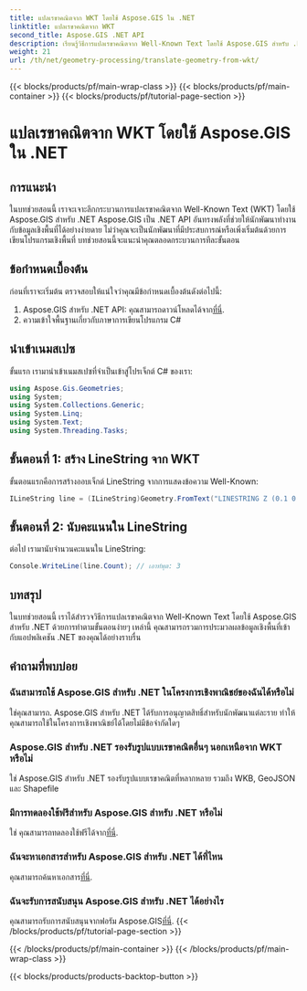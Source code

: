 ```yaml
---
title: แปลเรขาคณิตจาก WKT โดยใช้ Aspose.GIS ใน .NET
linktitle: แปลเรขาคณิตจาก WKT
second_title: Aspose.GIS .NET API
description: เรียนรู้วิธีการแปลเรขาคณิตจาก Well-Known Text โดยใช้ Aspose.GIS สำหรับ .NET บทช่วยสอนทีละขั้นตอนเพื่อการบูรณาการอย่างราบรื่น
weight: 21
url: /th/net/geometry-processing/translate-geometry-from-wkt/
---
```


{{< blocks/products/pf/main-wrap-class >}}
{{< blocks/products/pf/main-container >}}
{{< blocks/products/pf/tutorial-page-section >}}

# แปลเรขาคณิตจาก WKT โดยใช้ Aspose.GIS ใน .NET

## การแนะนำ
ในบทช่วยสอนนี้ เราจะเจาะลึกกระบวนการแปลเรขาคณิตจาก Well-Known Text (WKT) โดยใช้ Aspose.GIS สำหรับ .NET Aspose.GIS เป็น .NET API อันทรงพลังที่ช่วยให้นักพัฒนาทำงานกับข้อมูลเชิงพื้นที่ได้อย่างง่ายดาย ไม่ว่าคุณจะเป็นนักพัฒนาที่มีประสบการณ์หรือเพิ่งเริ่มต้นด้วยการเขียนโปรแกรมเชิงพื้นที่ บทช่วยสอนนี้จะแนะนำคุณตลอดกระบวนการทีละขั้นตอน
## ข้อกำหนดเบื้องต้น
ก่อนที่เราจะเริ่มต้น ตรวจสอบให้แน่ใจว่าคุณมีข้อกำหนดเบื้องต้นดังต่อไปนี้:
1.  Aspose.GIS สำหรับ .NET API: คุณสามารถดาวน์โหลดได้จาก[ที่นี่](https://releases.aspose.com/gis/net/).
2. ความเข้าใจพื้นฐานเกี่ยวกับภาษาการเขียนโปรแกรม C#

## นำเข้าเนมสเปซ
ขั้นแรก เรามานำเข้าเนมสเปซที่จำเป็นเข้าสู่โปรเจ็กต์ C# ของเรา:
```csharp
using Aspose.Gis.Geometries;
using System;
using System.Collections.Generic;
using System.Linq;
using System.Text;
using System.Threading.Tasks;
```
## ขั้นตอนที่ 1: สร้าง LineString จาก WKT
ขั้นตอนแรกคือการสร้างออบเจ็กต์ LineString จากการแสดงข้อความ Well-Known:
```csharp
ILineString line = (ILineString)Geometry.FromText("LINESTRING Z (0.1 0.2 0.3, 1 2 1, 12 23 2)");
```
## ขั้นตอนที่ 2: นับคะแนนใน LineString
ต่อไป เรามานับจำนวนคะแนนใน LineString:
```csharp
Console.WriteLine(line.Count); // เอาท์พุต: 3
```

## บทสรุป
ในบทช่วยสอนนี้ เราได้สำรวจวิธีการแปลเรขาคณิตจาก Well-Known Text โดยใช้ Aspose.GIS สำหรับ .NET ด้วยการทำตามขั้นตอนง่ายๆ เหล่านี้ คุณสามารถรวมการประมวลผลข้อมูลเชิงพื้นที่เข้ากับแอปพลิเคชัน .NET ของคุณได้อย่างราบรื่น
## คำถามที่พบบ่อย
### ฉันสามารถใช้ Aspose.GIS สำหรับ .NET ในโครงการเชิงพาณิชย์ของฉันได้หรือไม่
ใช่คุณสามารถ. Aspose.GIS สำหรับ .NET ได้รับการอนุญาตสิทธิ์สำหรับนักพัฒนาแต่ละราย ทำให้คุณสามารถใช้ในโครงการเชิงพาณิชย์ได้โดยไม่มีข้อจำกัดใดๆ
### Aspose.GIS สำหรับ .NET รองรับรูปแบบเรขาคณิตอื่นๆ นอกเหนือจาก WKT หรือไม่
ใช่ Aspose.GIS สำหรับ .NET รองรับรูปแบบเรขาคณิตที่หลากหลาย รวมถึง WKB, GeoJSON และ Shapefile
### มีการทดลองใช้ฟรีสำหรับ Aspose.GIS สำหรับ .NET หรือไม่
ใช่ คุณสามารถทดลองใช้ฟรีได้จาก[ที่นี่](https://releases.aspose.com/).
### ฉันจะหาเอกสารสำหรับ Aspose.GIS สำหรับ .NET ได้ที่ไหน
 คุณสามารถค้นหาเอกสาร[ที่นี่](https://reference.aspose.com/gis/net/).
### ฉันจะรับการสนับสนุน Aspose.GIS สำหรับ .NET ได้อย่างไร
 คุณสามารถรับการสนับสนุนจากฟอรัม Aspose.GIS[ที่นี่](https://forum.aspose.com/c/gis/33).
{{< /blocks/products/pf/tutorial-page-section >}}

{{< /blocks/products/pf/main-container >}}
{{< /blocks/products/pf/main-wrap-class >}}

{{< blocks/products/products-backtop-button >}}
